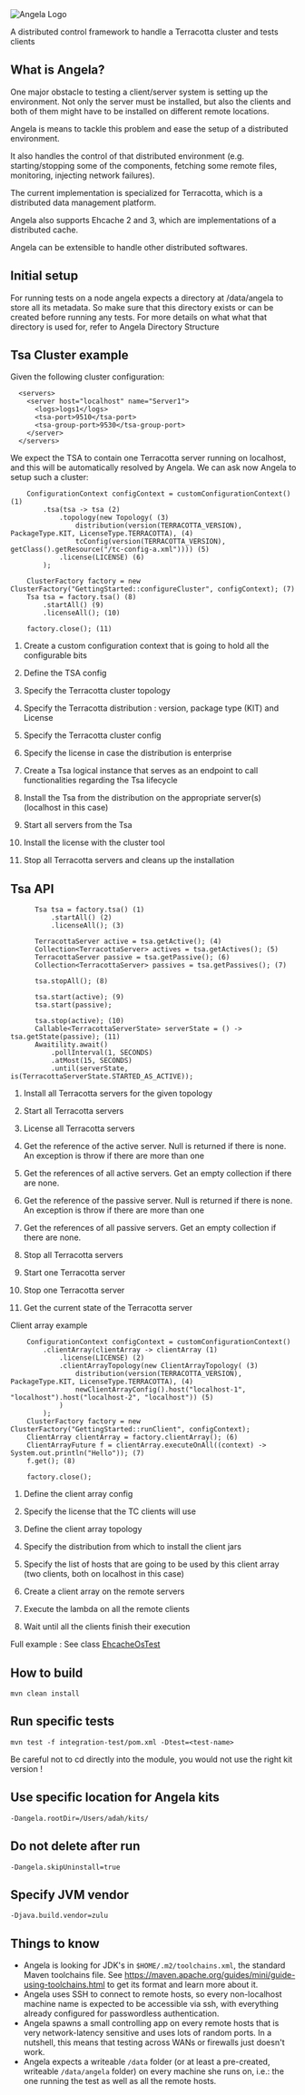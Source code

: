 <img src="angela.png" alt="Angela Logo" />

A distributed control framework to handle a Terracotta cluster and tests clients

## What is Angela?

One major obstacle to testing a client/server system is setting up the environment. Not only the server must be installed, but also the clients and both of them might have to be installed on different remote locations. 

Angela is means to tackle this problem and ease the setup of a distributed environment.

It also handles the control of that distributed environment (e.g. starting/stopping some of the components, fetching some remote files, monitoring, injecting network failures). 

The current implementation is specialized for Terracotta, which is a distributed data management platform.

Angela also supports Ehcache 2 and 3, which are implementations of a distributed cache.

Angela can be extensible to handle other distributed softwares.

## Initial setup

For running tests on a node angela expects a directory at /data/angela to store all its metadata. So make sure that this directory exists or can be created before running any tests. For more details on what what that directory is used for, refer to Angela Directory Structure

## Tsa Cluster example

Given the following cluster configuration:

```
  <servers>
    <server host="localhost" name="Server1">
      <logs>logs1</logs>
      <tsa-port>9510</tsa-port>
      <tsa-group-port>9530</tsa-group-port>
    </server>
  </servers>
```

We expect the TSA to contain one Terracotta server running on localhost, and this will be automatically resolved by Angela. We can ask now Angela to setup such a cluster:

```
    ConfigurationContext configContext = customConfigurationContext() (1)
        .tsa(tsa -> tsa (2)
            .topology(new Topology( (3)
                distribution(version(TERRACOTTA_VERSION), PackageType.KIT, LicenseType.TERRACOTTA), (4)
                tcConfig(version(TERRACOTTA_VERSION), getClass().getResource("/tc-config-a.xml")))) (5)
            .license(LICENSE) (6)
        );

    ClusterFactory factory = new ClusterFactory("GettingStarted::configureCluster", configContext); (7)
    Tsa tsa = factory.tsa() (8)
        .startAll() (9)
        .licenseAll(); (10)

    factory.close(); (11)
```

  1) Create a custom configuration context that is going to hold all the configurable bits

  2) Define the TSA config

  3) Specify the Terracotta cluster topology

  4) Specify the Terracotta distribution : version, package type (KIT) and License

  5) Specify the Terracotta cluster config

  6) Specify the license in case the distribution is enterprise

  7) Create a Tsa logical instance that serves as an endpoint to call functionalities regarding the Tsa lifecycle

  8) Install the Tsa from the distribution on the appropriate server(s) (localhost in this case)

  9) Start all servers from the Tsa

  10) Install the license with the cluster tool

  11) Stop all Terracotta servers and cleans up the installation

## Tsa API

```
      Tsa tsa = factory.tsa() (1)
          .startAll() (2)
          .licenseAll(); (3)

      TerracottaServer active = tsa.getActive(); (4)
      Collection<TerracottaServer> actives = tsa.getActives(); (5)
      TerracottaServer passive = tsa.getPassive(); (6)
      Collection<TerracottaServer> passives = tsa.getPassives(); (7)

      tsa.stopAll(); (8)

      tsa.start(active); (9)
      tsa.start(passive);

      tsa.stop(active); (10)
      Callable<TerracottaServerState> serverState = () -> tsa.getState(passive); (11)
      Awaitility.await()
          .pollInterval(1, SECONDS)
          .atMost(15, SECONDS)
          .until(serverState, is(TerracottaServerState.STARTED_AS_ACTIVE));
```

  1) Install all Terracotta servers for the given topology

  2) Start all Terracotta servers

  3) License all Terracotta servers

  4) Get the reference of the active server. Null is returned if there is none. An exception is throw if there are more than one

  5) Get the references of all active servers. Get an empty collection if there are none.

  6) Get the reference of the passive server. Null is returned if there is none. An exception is throw if there are more than one

  7) Get the references of all passive servers. Get an empty collection if there are none.

  8) Stop all Terracotta servers

  9) Start one Terracotta server

  10) Stop one Terracotta server

  11) Get the current state of the Terracotta server

Client array example

```
    ConfigurationContext configContext = customConfigurationContext()
        .clientArray(clientArray -> clientArray (1)
            .license(LICENSE) (2)
            .clientArrayTopology(new ClientArrayTopology( (3)
                distribution(version(TERRACOTTA_VERSION), PackageType.KIT, LicenseType.TERRACOTTA), (4)
                newClientArrayConfig().host("localhost-1", "localhost").host("localhost-2", "localhost")) (5)
            )
        );
    ClusterFactory factory = new ClusterFactory("GettingStarted::runClient", configContext);
    ClientArray clientArray = factory.clientArray(); (6)
    ClientArrayFuture f = clientArray.executeOnAll((context) -> System.out.println("Hello")); (7)
    f.get(); (8)

    factory.close();
```

  1) Define the client array config

  2) Specify the license that the TC clients will use

  3) Define the client array topology

  4) Specify the distribution from which to install the client jars

  5) Specify the list of hosts that are going to be used by this client array (two clients, both on localhost in this case)

  6) Create a client array on the remote servers

  7) Execute the lambda on all the remote clients

  8) Wait until all the clients finish their execution

Full example : See class [EhcacheOsTest](integration-test/src/test/java/org/terracotta/angela/EhcacheOsTest.java)

## How to build

    mvn clean install

## Run specific tests

    mvn test -f integration-test/pom.xml -Dtest=<test-name>

Be careful not to cd directly into the module, you would not use the right kit version !

## Use specific location for Angela kits

    -Dangela.rootDir=/Users/adah/kits/

## Do not delete after run

    -Dangela.skipUninstall=true

## Specify JVM vendor

    -Djava.build.vendor=zulu

## Things to know

 * Angela is looking for JDK's in `$HOME/.m2/toolchains.xml`, the standard Maven toolchains file.
 See https://maven.apache.org/guides/mini/guide-using-toolchains.html to get its format and learn more about it.
 * Angela uses SSH to connect to remote hosts, so every non-localhost machine name is expected to be accessible via ssh,
 with everything already configured for passwordless authentication.
 * Angela spawns a small controlling app on every remote hosts that is very network-latency sensitive and uses lots of
 random ports. In a nutshell, this means that testing across WANs or firewalls just doesn't work. 
 * Angela expects a writeable `/data` folder (or at least a pre-created, writeable `/data/angela` folder) on every
 machine she runs on, i.e.: the one running the test as well as all the remote hosts.
